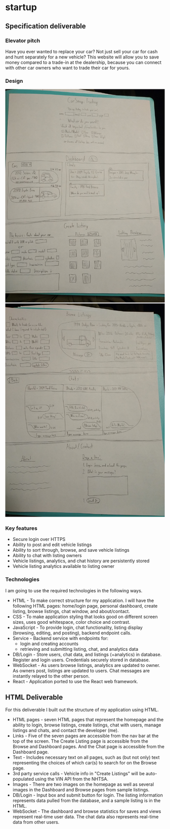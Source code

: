 # startup
## Specification deliverable
### Elevator pitch

Have you ever wanted to replace your car? Not just sell your car for cash and hunt separately for a new vehicle? This website will allow you to save money compared to a trade-in at the dealership, because you can connect with other car owners who want to trade their car for yours.

### Design

![First three HTML pages](IMG_20240117_202959931.jpg)
![Last three HTML pages](IMG_20240117_203016085.jpg)


### Key features

- Secure login over HTTPS
- Ability to post and edit vehicle listings
- Ability to sort through, browse, and save vehicle listings
- Ability to chat with listing owners
- Vehicle listings, analytics, and chat history are persistently stored
- Vehicle listing analytics available to listing owner

### Technologies

I am going to use the required technologies in the following ways.

- HTML - To make correct structure for my application. I will have the following HTML pages: home/login page, personal dashboard, create listing, browse listings, chat window, and about/contact.
- CSS - To make application styling that looks good on different screen sizes, uses good whitespace, color choice and contrast.
- JavaScript - To provide login, chat functionality, listing display (browsing, editing, and posting), backend endpoint calls.
- Service - Backend service with endpoints for:
  - login and creating accounts
  - retrieving and submitting listing, chat, and analytics data
- DB/Login - Store users, chat data, and listings (+analytics) in database. Register and login users. Credentials securely stored in database.
- WebSocket - As users browse listings, analytics are updated to owner. As owners post, listings are updated to users. Chat messages are instantly relayed to the other person.
- React - Application ported to use the React web framework.

## HTML Deliverable

For this deliverable I built out the structure of my application using HTML.
- HTML pages - seven HTML pages that represent the homepage and the ability to login, browse listings, create listings, chat with users, manage listings and chats, and contact the developer (me).
- Links - Five of the seven pages are accessible from the nav bar at the top of the screen. The Create Listing page is accessible from the Browse and Dashboard pages. And the Chat page is accessible from the Dashboard page.
- Text - Includes necessary text on all pages, such as (but not only) text representing the choices of which car(s) to search for on the Browse page.
- 3rd party service calls - Vehicle info in "Create Listings" will be auto-populated using the VIN API from the NHTSA.
- Images - There are two images on the homepage as well as several images in the Dashboard and Browse pages from sample listings.
- DB/Login - Input box and submit button for login. The listing information represents data pulled from the database, and a sample listing is in the HTML.
- WebSocket - The dashboard and browse statistics for saves and views represent real-time user data. The chat data also represents real-time data from other users.